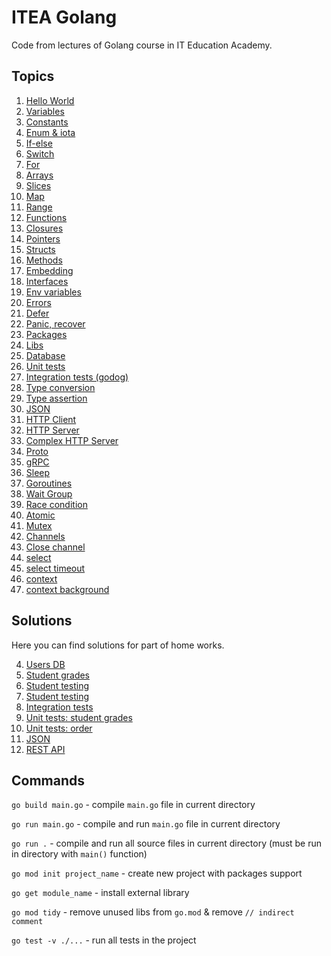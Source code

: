 # ITEA Golang

Code from lectures of Golang course in IT Education Academy.

## Topics

1. [Hello World](hello_world.go)
2. [Variables](variables.go)
3. [Constants](constants.go)
4. [Enum & iota](enum_iota.go)
5. [If-else](if_else.go)
6. [Switch](switch.go)
7. [For](for.go)
8. [Arrays](arrays.go)
9. [Slices](slices.go)
10. [Map](map.go)
11. [Range](range.go)
12. [Functions](functions.go)
13. [Closures](closures.go)
14. [Pointers](pointers.go)
15. [Structs](structs.go)
16. [Methods](methods.go)
17. [Embedding](embedding.go)
18. [Interfaces](interfaces.go)
19. [Env variables](env_variables.go)
20. [Errors](errors.go)
21. [Defer](defer.go)
22. [Panic, recover](panic_recover.go)
23. [Packages](packages)
24. [Libs](libs)
25. [Database](database)
26. [Unit tests](unit_tests)
27. [Integration tests (godog)](integration_tests)
28. [Type conversion](type_conversion.go)
29. [Type assertion](type_assertion.go)
30. [JSON](json)
31. [HTTP Client](http_client)
32. [HTTP Server](server.go)
33. [Complex HTTP Server](http_server)
34. [Proto](proto)
35. [gRPC](grpc)
36. [Sleep](sleep.go)
37. [Goroutines](goroutines.go)
38. [Wait Group](wait_group.go)
39. [Race condition](race_condition.go)
40. [Atomic](atomic.go)
41. [Mutex](mutex.go)
42. [Channels](channels.go)
43. [Close channel](close_channel.go)
44. [select](select.go)
44. [select timeout](select_timeout.go)
45. [context](context.go)
46. [context background](context_background.go)

## Solutions

Here you can find solutions for part of home works.

4. [Users DB](solutions/4_users_db/main.go)
5. [Student grades](solutions/5_grades/main.go)
5. [Student testing](solutions/5_student_testing/main.go)
7. [Student testing](solutions/7_student_testing)
8. [Integration tests](solutions/8_integration_tests)
8. [Unit tests: student grades](solutions/8_grades_unit_tests)
8. [Unit tests: order](solutions/8_order_unit_tests)
9. [JSON](solutions/9_json)
10. [REST API](solutions/10_rest_api)

## Commands

`go build main.go` - compile `main.go` file in current directory

`go run main.go` - compile and run `main.go` file in current directory

`go run .` - compile and run all source files in current directory (must be run in directory with `main()` function)

`go mod init project_name` - create new project with packages support

`go get module_name` - install external library

`go mod tidy` - remove unused libs from `go.mod` & remove `// indirect comment`

`go test -v ./...` - run all tests in the project
